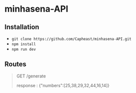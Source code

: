 # minhasena-API

## Installation

- `git clone https://github.com/Capheast/minhasena-API.git`
- `npm install`
- `npm run dev`

## Routes


> GET /generate
> 
>response : {"numbers":[25,38,29,32,44,16,14]}

